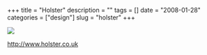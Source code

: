 +++
title = "Holster"
description = ""
tags = []
date = "2008-01-28"
categories = ["design"]
slug = "holster"
+++


 

  <div id="screens-thumbs" class="clearfix">
    <div class="txt-center" id="design-submission"><a href="http://www.holster.co.uk/"><img id='bluga-thumbnail-1065' class='bluga-thumbnail large' src='http://media.konigi.com/bluga/
wt47f281dddb708_0.jpg'/></a></div>  
  </div>   
<p><a href="http://www.holster.co.uk/">http://www.holster.co.uk</a></p>




